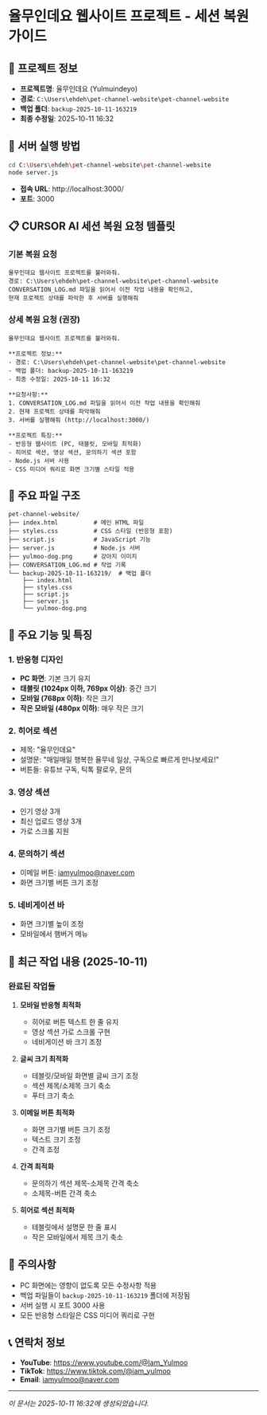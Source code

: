 # 율무인데요 웹사이트 프로젝트 - 세션 복원 가이드

## 📁 프로젝트 정보
- **프로젝트명**: 율무인데요 (Yulmuindeyo)
- **경로**: `C:\Users\ehdeh\pet-channel-website\pet-channel-website`
- **백업 폴더**: `backup-2025-10-11-163219`
- **최종 수정일**: 2025-10-11 16:32

## 🚀 서버 실행 방법
```bash
cd C:\Users\ehdeh\pet-channel-website\pet-channel-website
node server.js
```
- **접속 URL**: http://localhost:3000/
- **포트**: 3000

## 📋 CURSOR AI 세션 복원 요청 템플릿

### 기본 복원 요청
```
율무인데요 웹사이트 프로젝트를 불러와줘. 
경로: C:\Users\ehdeh\pet-channel-website\pet-channel-website
CONVERSATION_LOG.md 파일을 읽어서 이전 작업 내용을 확인하고, 
현재 프로젝트 상태를 파악한 후 서버를 실행해줘
```

### 상세 복원 요청 (권장)
```
율무인데요 웹사이트 프로젝트를 불러와줘.

**프로젝트 정보:**
- 경로: C:\Users\ehdeh\pet-channel-website\pet-channel-website
- 백업 폴더: backup-2025-10-11-163219
- 최종 수정일: 2025-10-11 16:32

**요청사항:**
1. CONVERSATION_LOG.md 파일을 읽어서 이전 작업 내용을 확인해줘
2. 현재 프로젝트 상태를 파악해줘
3. 서버를 실행해줘 (http://localhost:3000/)

**프로젝트 특징:**
- 반응형 웹사이트 (PC, 태블릿, 모바일 최적화)
- 히어로 섹션, 영상 섹션, 문의하기 섹션 포함
- Node.js 서버 사용
- CSS 미디어 쿼리로 화면 크기별 스타일 적용
```

## 📂 주요 파일 구조
```
pet-channel-website/
├── index.html          # 메인 HTML 파일
├── styles.css          # CSS 스타일 (반응형 포함)
├── script.js           # JavaScript 기능
├── server.js           # Node.js 서버
├── yulmoo-dog.png      # 강아지 이미지
├── CONVERSATION_LOG.md # 작업 기록
└── backup-2025-10-11-163219/  # 백업 폴더
    ├── index.html
    ├── styles.css
    ├── script.js
    ├── server.js
    └── yulmoo-dog.png
```

## 🎯 주요 기능 및 특징

### 1. 반응형 디자인
- **PC 화면**: 기본 크기 유지
- **태블릿 (1024px 이하, 769px 이상)**: 중간 크기
- **모바일 (768px 이하)**: 작은 크기
- **작은 모바일 (480px 이하)**: 매우 작은 크기

### 2. 히어로 섹션
- 제목: "율무인데요"
- 설명문: "매일매일 행복한 율무네 일상, 구독으로 빠르게 만나보세요!"
- 버튼들: 유튜브 구독, 틱톡 팔로우, 문의

### 3. 영상 섹션
- 인기 영상 3개
- 최신 업로드 영상 3개
- 가로 스크롤 지원

### 4. 문의하기 섹션
- 이메일 버튼: iamyulmoo@naver.com
- 화면 크기별 버튼 크기 조정

### 5. 네비게이션 바
- 화면 크기별 높이 조정
- 모바일에서 햄버거 메뉴

## 🔧 최근 작업 내용 (2025-10-11)

### 완료된 작업들
1. **모바일 반응형 최적화**
   - 히어로 버튼 텍스트 한 줄 유지
   - 영상 섹션 가로 스크롤 구현
   - 네비게이션 바 크기 조정

2. **글씨 크기 최적화**
   - 테블릿/모바일 화면별 글씨 크기 조정
   - 섹션 제목/소제목 크기 축소
   - 푸터 크기 축소

3. **이메일 버튼 최적화**
   - 화면 크기별 버튼 크기 조정
   - 텍스트 크기 조정
   - 간격 조정

4. **간격 최적화**
   - 문의하기 섹션 제목-소제목 간격 축소
   - 소제목-버튼 간격 축소

5. **히어로 섹션 최적화**
   - 테블릿에서 설명문 한 줄 표시
   - 작은 모바일에서 제목 크기 축소

## 🚨 주의사항
- PC 화면에는 영향이 없도록 모든 수정사항 적용
- 백업 파일들이 `backup-2025-10-11-163219` 폴더에 저장됨
- 서버 실행 시 포트 3000 사용
- 모든 반응형 스타일은 CSS 미디어 쿼리로 구현

## 📞 연락처 정보
- **YouTube**: https://www.youtube.com/@Iam_Yulmoo
- **TikTok**: https://www.tiktok.com/@iam_yulmoo
- **Email**: iamyulmoo@naver.com

---
*이 문서는 2025-10-11 16:32에 생성되었습니다.*









